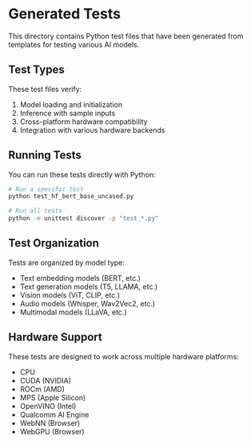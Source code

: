 # Generated Tests

This directory contains Python test files that have been generated from templates for testing various AI models.

## Test Types

These test files verify:

1. Model loading and initialization
2. Inference with sample inputs
3. Cross-platform hardware compatibility
4. Integration with various hardware backends

## Running Tests

You can run these tests directly with Python:

```bash
# Run a specific test
python test_hf_bert_base_uncased.py

# Run all tests
python -m unittest discover -p "test_*.py"
```

## Test Organization

Tests are organized by model type:

- Text embedding models (BERT, etc.)
- Text generation models (T5, LLAMA, etc.)
- Vision models (ViT, CLIP, etc.)
- Audio models (Whisper, Wav2Vec2, etc.)
- Multimodal models (LLaVA, etc.)

## Hardware Support

These tests are designed to work across multiple hardware platforms:

- CPU
- CUDA (NVIDIA)
- ROCm (AMD)
- MPS (Apple Silicon)
- OpenVINO (Intel)
- Qualcomm AI Engine
- WebNN (Browser)
- WebGPU (Browser)